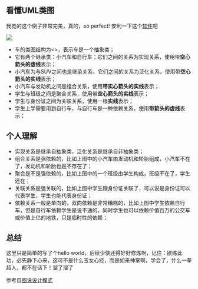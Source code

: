 ## 看懂UML类图
我觉的这个例子非常完美，真的，so perfect!
安利一下这个[软件][1]吧

![](http://omgzui.oss-cn-hangzhou.aliyuncs.com/blog/uml.jpeg)


* 车的类图结构为<<abstract>>，表示车是一个抽象类；
* 它有两个继承类：小汽车和自行车；它们之间的关系为实现关系，使用带**空心箭头的虚线**表示；
* 小汽车为与SUV之间也是继承关系，它们之间的关系为泛化关系，使用带**空心箭头的实线**表示；
* 小汽车与发动机之间是组合关系，使用**带实心箭头的实线**表示；
* 学生与班级之间是聚合关系，使用带**空心箭头的实线**表示；
* 学生与身份证之间为关联关系，使用一根**实线**表示；
* 学生上学需要用到自行车，与自行车是一种依赖关系，使用**带箭头的虚线**表示；


## 个人理解
* 实现关系是继承自抽象类，泛化关系是继承自非抽象类；
* 组合关系是强依赖的，比如上图中的小汽车由发动机和轮胎组成，小汽车不在了，发动机和轮胎也是不存在了；
* 聚合是不是强依赖的，比如上图中的一个班级由学生构成，班级不在了，学生还在；
* 关联关系是强关联的，比如上图中学生跟身份证关联了，可以说是身份证可以代表学生，学生也能代表身份证；
* 依赖关系一般是单向的，双向依赖是非常糟糕的，比如上图中学生依赖自行车，但是自行车依赖学生是说不通的，同时学生也可以依赖价值百万的公交车或价值上亿的地铁，只是临时性的依赖；

## 总结
这里只是简单的写了个hello world，后续少侠还得好好修炼啊，记住：欲练此功，必先静下心来，这可不是什么玉女心经，而是如来神掌啊，学会了，什么一拳超人，都不在话下！溜了溜了


参考自[图说设计模式][2]

[1]:https://www.processon.com/diagrams
[2]:https://design-patterns.readthedocs.io/zh_CN/latest/index.html